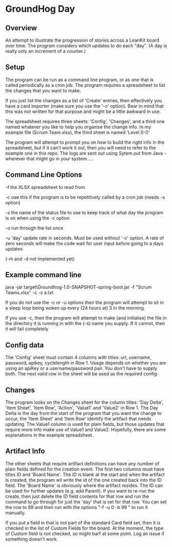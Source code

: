 GroundHog Day
=============

## Overview
An attempt to illustrate the progression of stories across a LeanKit board over time. The program considers which updates to do each "day". (A day is really only an increment of a counter.)

## Setup

The program can be run as a command line program, or as one that is called periodically as a cron job. The program requires a spreadsheet to list the changes that you want to make.

If you just list the changes as a list of 'Create' entries, then effectively you have a card importer (make sure you use the '-o' option). Bear in mind that this was not written for that purpose and might be a little awkward in use.

The spreadsheet requires three sheets: 'Config', 'Changes', and a third one named whatever you like to help you organise the change info. In my example file (Scrum Team.xlsx), the third sheet is named 'Level 0-0'

The program will attempt to prompt you on how to build the right info in the spreadsheet, but if it can't work it out, then you will need to refer to the example one in this repo. The logs are sent out using Sytem.out from Java - wherever that might go in your system.....

## Command Line Options

-f      the XLSX spreadsheet to read from

-c      use this if the program is to be repetitively called by a cron job (needs -s option)

-s      the name of the status file to use to keep track of what day the program is on when using the -c option

-o      run through the list once

-u      'day' update rate in seconds. Must be used without '-c' option. A rate of zero seconds will make the code wait for user input before going to a days updates

(-m and -d not implemented yet)

## Example command line
java -jar target\Groundhog-1.0-SNAPSHOT-spring-boot.jar -f "Scrum Teams.xlsx" -c -s a.txt

If you do not use the -c or -u options then the program will attempt to sit in a sleep loop being woken up every (24 hours at) 3 in the morning.

If you use -c, then the program will attempt to make (and initialise) the file in the directory it is running in with the (-s) name you supply. If it cannot, then it will fail completely

## Config data

The 'Config' sheet must contain  4 columns with titles: url, username, password, apikey, cyclelength in Row 1. Usage depends on whether you are using an apiKey or a username/password pair. You don't have to supply both. The next valid row in the sheet will be used as the required config.

## Changes

The program looks on the Changes sheet for the column titles: 'Day Delta', 'Item Sheet', 'Item Row', 'Action', 'Value1' and 'Value2' in Row 1.
The Day Delta is the day from the start of the program that you want the change to occur, the 'Item Sheet' and 'Item Row' identify the artifact that needs updating. The Value1 column is used for plain fields, but those updates that require more info make use of Value1 and Value2. Hopefully, there are some explanations in the example spreadsheet.

## Artifact Info

The other sheets that require artifact definitions can have any number of plain fields defined for the creation event. The first two columns must have titles ID and 'Board Name'. The ID is blank at the start and when the artifact is created, the program wil write the id of the one created back into the ID field. The 'Board Name' is obviously where the artifact resides. The ID can be used for further updates (e.g. add Parent). If you want to re-run the create, then just delete the ID field contents for that row and run the command to go through for just the 'day' that is set for that row. You can set the row to 99 and then run with the options "-f <filename> -u 0 -b 99 " to run it manually.

If you put a field in that is not part of the standard Card field set, then it is checked in the list of Custom Fields for the board. At the moment, the type of Custom field is not checked, so might barf at some point. Log an issue if something doesn't work.


